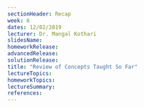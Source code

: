 ```yaml
---
sectionHeader: Recap
week: 6
dates: 12/02/2019
lecturer: Dr. Mangal Kothari
slidesName:
homeworkRelease:
advancedRelease:
solutionRelease:
title: "Review of Concepts Taught So Far"
lectureTopics:
homeworkTopics:
lectureSummary:
references:
---
```


